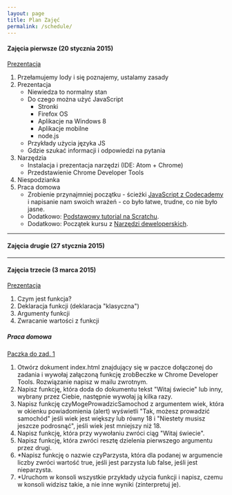 ```yaml
---
layout: page
title: Plan Zajęć
permalink: /schedule/
---
```


#### Zajęcia pierwsze (20 stycznia 2015) ####

[Prezentacja](http://codecarrotsjs.github.io/prezentacja-pierwsza/)

1. Przełamujemy lody i się poznajemy, ustalamy zasady
2. Prezentacja
    * Niewiedza to normalny stan
    * Do czego można użyć JavaScript
        * Stronki
        * Firefox OS
        * Aplikacje na Windows 8
        * Aplikacje mobilne
        * node.js
    * Przykłady użycia języka JS
    * Gdzie szukać informacji i odpowiedzi na pytania
4.  Narzędzia
    * Instalacja i prezentacja narzędzi (IDE: Atom + Chrome)
    * Przedstawienie Chrome Developer Tools
5. Niespodzianka
6. Praca domowa
    * Zrobienie przynajmniej początku - ścieżki [JavaScript z Codecademy](http://www.codecademy.com/en/tracks/javascript) i napisanie nam swoich wrażeń - co było łatwe, trudne, co nie było jasne.
    * Dodatkowo: [Podstawowy tutorial na Scratchu](http://scratch.mit.edu/projects/editor/?tip_bar=getStarted).
    * Dodatkowo: Początek kursu z [Narzędzi deweloperskich](http://discover-devtools.codeschool.com/).

----

#### Zajęcia drugie (27 stycznia 2015)
----

#### Zajęcia trzecie (3 marca 2015)

[Prezentacja](http://codecarrotsjs.github.io/prezentacja-funkcje/)

1. Czym jest funkcja?
2. Deklaracja funkcji (deklaracja "klasyczna")
3. Argumenty funkcji
4. Zwracanie wartości z funkcji

##### Praca domowa

[Paczka do zad. 1](http://codecarrotsjs.github.io/files/Funkcje-Zad1.zip)

1. Otwórz dokument index.html znajdujący się w paczce dołączonej do zadania i wywołaj załączoną funkcję zrobBeczke w Chrome Developer Tools. Rozwiązanie napisz w mailu zwrotnym.
2. Napisz funkcję, która doda do dokumentu tekst "Witaj świecie" lub inny, wybrany przez Ciebie, następnie wywołaj ją kilka razy.
3. Napisz funkcję czyMogeProwadzicSamochod z argumentem wiek, która w okienku powiadomienia (alert) wyświetli "Tak, możesz prowadzić samochód" jeśli wiek jest większy lub równy 18 i "Niestety musisz jeszcze podrosnąć", jeśli wiek jest mniejszy niż 18.
4. Napisz funkcję, która przy wywołaniu zwróci ciąg "Witaj świecie".
5. Napisz funkcję, która zwróci resztę dzielenia pierwszego argumentu przez drugi.
6. *Napisz funkcję o nazwie czyParzysta, która dla podanej w argumencie liczby zwróci wartość true, jeśli jest parzysta lub false, jeśli jest nieparzysta.
7. *Uruchom w konsoli wszystkie przykłady użycia funkcji i napisz, czemu w konsoli widzisz takie, a nie inne wyniki (zinterpretuj je).

